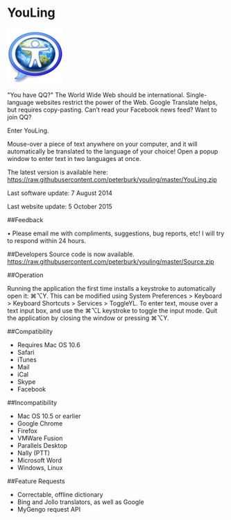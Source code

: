 # YouLing

<img class="aligncenter" alt="YouLing Logo" src="https://raw.githubusercontent.com/peterburk/youling/master/Icon/YouLing.png" width="128">

"You have QQ?" The World Wide Web should be international. Single-language websites restrict the power of the Web. Google Translate helps, but requires copy-pasting. Can’t read your Facebook news feed? Want to join QQ?

Enter YouLing.
 

Mouse-over a piece of text anywhere on your computer, and it will automatically be translated to the language of your choice! Open a popup window to enter text in two languages at once.

 

The latest version is available here:
https://raw.githubusercontent.com/peterburk/youling/master/YouLing.zip

Last software update: 7 August 2014

Last website update: 5 October 2015
 
##Feedback

• Please email me with compliments, suggestions, bug reports, etc! I will try to respond within 24 hours.

##Developers
Source code is now available.
https://raw.githubusercontent.com/peterburk/youling/master/Source.zip

##Operation

Running the application the first time installs a keystroke to automatically open it: ⌘⌥Y. This can be modified using System Preferences > Keyboard > Keyboard Shortcuts > Services > ToggleYL.
To enter text, mouse over a text input box, and use the ⌘⌥L keystroke to toggle the input mode.
Quit the application by closing the window or pressing ⌘⌥Y.
 

##Compatibility
- Requires Mac OS 10.6
- Safari
- iTunes
- Mail
- iCal
- Skype
- Facebook
 

##Incompatibility
- Mac OS 10.5 or earlier
- Google Chrome
- Firefox
- VMWare Fusion
- Parallels Desktop
- Nally (PTT)
- Microsoft Word
- Windows, Linux
 

##Feature Requests
- Correctable, offline dictionary
- Bing and Jollo translators, as well as Google
- MyGengo request API
